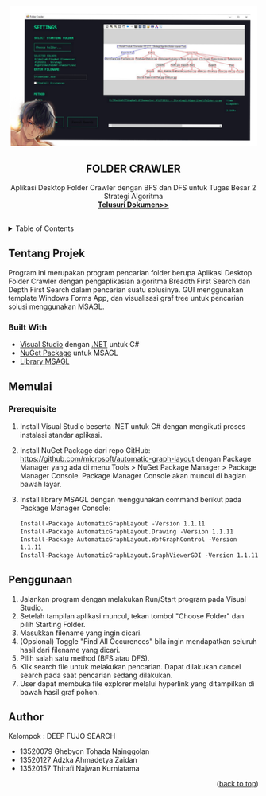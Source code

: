 <div id="top"></div>

<br />
<div align="center">
    <img src="image/FolderCrawlerForFujo.png" width="500" height="">

  <h2 align="center">FOLDER CRAWLER</h2>

  <p align="center">
    Aplikasi Desktop Folder Crawler dengan BFS dan DFS untuk Tugas Besar 2 Strategi Algoritma
    <br />
    <a href="https://github.com/reverseon/folder-crawler/docs"><strong>Telusuri Dokumen>></strong></a>
    <br />
    <br />

  </p>
</div>


<!-- TABLE OF CONTENTS -->
<details>
  <summary>Table of Contents</summary>
  <ol>
    <li>
      <a href="#tentang-projek">Tentang Projek</a>
      <ul>
        <li><a href="#built-with">Built With</a></li>
      </ul>
    </li>
    <li>
      <a href="#memulai">Memulai</a>
      <ul>
        <li><a href="#prerequisite">Prerequisite</a></li>
      </ul>
    </li>
    <li><a href="#penggunaan">Penggunaan</a></li>
    <li><a href="#author">Author</a></li>
  </ol>
</details>

## Tentang Projek
Program ini merupakan program pencarian folder berupa Aplikasi Desktop Folder Crawler dengan pengaplikasian algoritma Breadth First Search dan Depth First Search dalam pencarian suatu solusinya. GUI menggunakan template Windows Forms App, dan visualisasi graf tree untuk pencarian solusi menggunakan MSAGL.

### Built With
* [Visual Studio](https://visualstudio.microsoft.com/) dengan [.NET](https://dotnet.microsoft.com/en-us/) untuk C#
* [NuGet Package](https://docs.microsoft.com/en-us/nuget/quickstart/install-and-use-a-package-in-visual-studio) untuk MSAGL
* [Library MSAGL](https://github.com/microsoft/automatic-graph-layout)

## Memulai

### Prerequisite

1. Install Visual Studio beserta .NET untuk C# dengan mengikuti proses instalasi standar aplikasi.
2. Install NuGet Package dari repo GitHub: https://github.com/microsoft/automatic-graph-layout dengan Package Manager yang ada di menu Tools > NuGet Package Manager > Package Manager Console. Package Manager Console akan muncul di bagian bawah layar.
3. Install library MSAGL dengan menggunakan command berikut pada Package Manager Console:
  
    ```
    Install-Package AutomaticGraphLayout -Version 1.1.11
    Install-Package AutomaticGraphLayout.Drawing -Version 1.1.11
    Install-Package AutomaticGraphLayout.WpfGraphControl -Version 1.1.11
    Install-Package AutomaticGraphLayout.GraphViewerGDI -Version 1.1.11
    ```

## Penggunaan
1. Jalankan program dengan melakukan Run/Start program pada Visual Studio.
2. Setelah tampilan aplikasi muncul, tekan tombol "Choose Folder" dan pilih Starting Folder.
3. Masukkan filename yang ingin dicari.
4. (Opsional) Toggle "Find All Occurences" bila ingin mendapatkan seluruh hasil dari filename yang dicari.
5. Pilih salah satu method (BFS atau DFS).
6. Klik search file untuk melakukan pencarian. Dapat dilakukan cancel search pada saat pencarian sedang dilakukan.
7. User dapat membuka file explorer melalui hyperlink yang ditampilkan di bawah hasil graf pohon.

## Author
Kelompok : DEEP FUJO SEARCH
- 13520079 Ghebyon Tohada Nainggolan
- 13520127 Adzka Ahmadetya Zaidan
- 13520157 Thirafi Najwan Kurniatama

<p align="right">(<a href="#top">back to top</a>)</p>